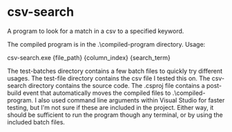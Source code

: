 # csv-search
A program to look for a match in a csv to a specified keyword.

The compiled program is in the .\compiled-program directory. Usage:

csv-search.exe {file_path} {column_index} {search_term}


The test-batches directory contains a few batch files to quickly try different usages.
The test-file directory contains the csv file I tested this on.
The csv-search directory contains the source code.
The .csproj file contains a post-build event that automatically moves the compiled files to .\compiled-program.
I also used command line arguments within Visual Studio for faster testing, but I'm not sure if these are included in the project. Either way, it should be sufficient to run the program though any terminal, or by using the included batch files.
